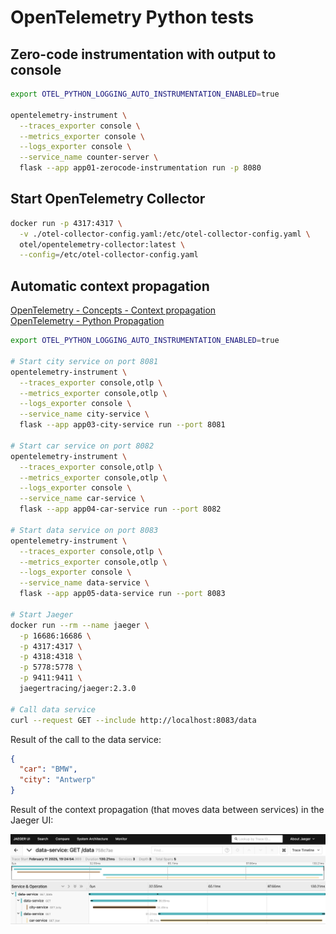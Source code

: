 # OpenTelemetry Python tests

## Zero-code instrumentation with output to console

```bash
export OTEL_PYTHON_LOGGING_AUTO_INSTRUMENTATION_ENABLED=true

opentelemetry-instrument \
  --traces_exporter console \
  --metrics_exporter console \
  --logs_exporter console \
  --service_name counter-server \
  flask --app app01-zerocode-instrumentation run -p 8080
```

## Start OpenTelemetry Collector

```bash
docker run -p 4317:4317 \
  -v ./otel-collector-config.yaml:/etc/otel-collector-config.yaml \
  otel/opentelemetry-collector:latest \
  --config=/etc/otel-collector-config.yaml
```

## Automatic context propagation

[OpenTelemetry - Concepts - Context propagation](https://opentelemetry.io/docs/concepts/context-propagation/)  
[OpenTelemetry - Python Propagation](https://opentelemetry.io/docs/languages/python/propagation/)

```bash
export OTEL_PYTHON_LOGGING_AUTO_INSTRUMENTATION_ENABLED=true

# Start city service on port 8081
opentelemetry-instrument \
  --traces_exporter console,otlp \
  --metrics_exporter console,otlp \
  --logs_exporter console \
  --service_name city-service \
  flask --app app03-city-service run --port 8081

# Start car service on port 8082
opentelemetry-instrument \
  --traces_exporter console,otlp \
  --metrics_exporter console,otlp \
  --logs_exporter console \
  --service_name car-service \
  flask --app app04-car-service run --port 8082
 
# Start data service on port 8083 
opentelemetry-instrument \
  --traces_exporter console,otlp \
  --metrics_exporter console,otlp \
  --logs_exporter console \
  --service_name data-service \
  flask --app app05-data-service run --port 8083

# Start Jaeger
docker run --rm --name jaeger \
  -p 16686:16686 \
  -p 4317:4317 \
  -p 4318:4318 \
  -p 5778:5778 \
  -p 9411:9411 \
  jaegertracing/jaeger:2.3.0

# Call data service
curl --request GET --include http://localhost:8083/data
```

Result of the call to the data service:

```json
{
  "car": "BMW",
  "city": "Antwerp"
}
```

Result of the context propagation (that moves data between services) in the Jaeger UI:

![Automatic Context Propagation](automatic-context-propagation.png)
